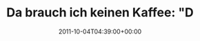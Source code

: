 ---
retweeted: false
source: <a href="http://twitter.com/download/android" rel="nofollow">Twitter for Android</a>
entities:
  hashtags: []
  symbols: []
  user_mentions: []
  urls:
  - url: http://t.co/0JfH5Gyh
    expanded_url: http://www.polizei.sachsen.de/pd_sws/6998.htm?utm_source=twitterfeed&utm_medium=twitter
    display_url: polizei.sachsen.de/pd_sws/6998.ht…
    indices:
    - '111'
    - '131'
display_text_range:
- '0'
- '131'
favorite_count: '0'
id_str: '121081863900106752'
truncated: false
retweet_count: '0'
id: '121081863900106752'
possibly_sensitive: false
created_at: Tue Oct 04 04:39:00 +0000 2011
favorited: false
full_text: 'Da brauch ich keinen Kaffee: "Die Kutsche stürzte um und das Pferd bog
  nach rechts in die Treuener Straße ab".'
lang: de
quote_url: http://www.polizei.sachsen.de/pd_sws/6998.htm?utm_source=twitterfeed&utm_medium=twitter
tags:
- pesos:twitter
date: '2011-10-04T04:39:00+00:00'
src: https://twitter.com/bascht/status/121081863900106752
original_url: https://twitter.com/bascht/status/121081863900106752
type: twitter_tweet
text: 'Da brauch ich keinen Kaffee: "Die Kutsche stürzte um und das Pferd bog nach
  rechts in die Treuener Straße ab".'
title: 'Da brauch ich keinen Kaffee: "D'

---